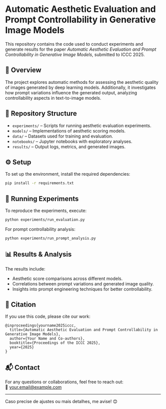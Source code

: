 # Automatic Aesthetic Evaluation and Prompt Controllability in Generative Image Models  

This repository contains the code used to conduct experiments and generate results for the paper *Automatic Aesthetic Evaluation and Prompt Controllability in Generative Image Models*, submitted to ICCC 2025.  

## 📌 Overview  
The project explores automatic methods for assessing the aesthetic quality of images generated by deep learning models. Additionally, it investigates how prompt variations influence the generated output, analyzing controllability aspects in text-to-image models.  

## 📁 Repository Structure  
- `experiments/` – Scripts for running aesthetic evaluation experiments.  
- `models/` – Implementations of aesthetic scoring models.  
- `data/` – Datasets used for training and evaluation.  
- `notebooks/` – Jupyter notebooks with exploratory analyses.  
- `results/` – Output logs, metrics, and generated images.  

## ⚙️ Setup  
To set up the environment, install the required dependencies:  
```bash
pip install -r requirements.txt
```  

## 🚀 Running Experiments  
To reproduce the experiments, execute:  
```bash
python experiments/run_evaluation.py
```  

For prompt controllability analysis:  
```bash
python experiments/run_prompt_analysis.py
```  

## 📊 Results & Analysis  
The results include:  
- Aesthetic score comparisons across different models.  
- Correlations between prompt variations and generated image quality.  
- Insights into prompt engineering techniques for better controllability.  

## 📜 Citation  
If you use this code, please cite our work:  
```
@inproceedings{yourname2025iccc,
  title={Automatic Aesthetic Evaluation and Prompt Controllability in Generative Image Models},
  author={Your Name and Co-authors},
  booktitle={Proceedings of the ICCC 2025},
  year={2025}
}
```  

## 📬 Contact  
For any questions or collaborations, feel free to reach out:  
📧 your.email@example.com  

---

Caso precise de ajustes ou mais detalhes, me avise! 😊